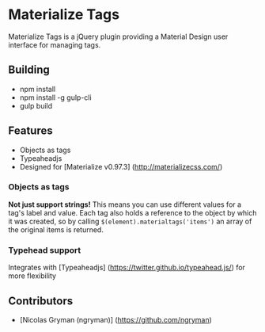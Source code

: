 # Materialize Tags
Materialize Tags is a jQuery plugin providing a Material Design user interface for managing tags.

## Building
* npm install
* npm install -g gulp-cli
* gulp build

## Features
* Objects as tags
* Typeaheadjs
* Designed for [Materialize v0.97.3] (http://materializecss.com/)

### Objects as tags
<b>Not just support strings!</b> This means you can use different values for a tag's label and value. Each tag also holds a reference to the object by which it was created, so by calling <code>$(element).materialtags('items')</code> an array of the original items is returned.

### Typehead support
Integrates with [Typeaheadjs] (https://twitter.github.io/typeahead.js/) for more flexibility 

## Contributors
* [Nicolas Gryman (ngryman)] (https://github.com/ngryman) 
